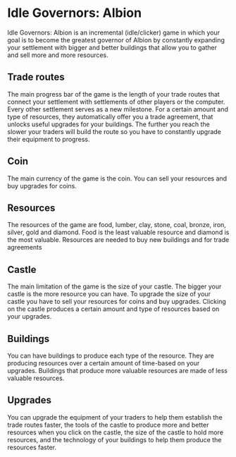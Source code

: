 # Idle Governors: Albion
Idle Governors: Albion is an incremental (idle/clicker) game in which your goal is to become the greatest governor of Albion by constantly expanding your settlement with bigger and better buildings that allow you to gather and sell more and more resources.

## Trade routes
The main progress bar of the game is the length of your trade routes that connect your settlement with settlements of other players or the computer. Every other settlement serves as a new milestone. For a certain amount and type of resources, they automatically offer you a trade agreement, that unlocks useful upgrades for your buildings. The further you reach the slower your traders will build the route so you have to constantly upgrade their equipment to progress.

## Coin
The main currency of the game is the coin. You can sell your resources and buy upgrades for coins.

## Resources
The resources of the game are food, lumber, clay, stone, coal, bronze, iron, silver, gold and diamond. Food is the least valuable resource and diamond is the most valuable. Resources are needed to buy new buildings and for trade agreements

## Castle
The main limitation of the game is the size of your castle. The bigger your castle is the more resource you can have. To upgrade the size of your castle you have to sell your resources for coins and buy upgrades. Clicking on the castle produces a certain amount and type of resources based on your upgrades.

## Buildings
You can have buildings to produce each type of the resource. They are producing resources over a certain amount of time-based on your upgrades. Buildings that produce more valuable resources are made of less valuable resources. 

## Upgrades
You can upgrade the equipment of your traders to help them establish the trade routes faster, the tools of the castle to produce more and better resources when you click on the castle, the size of the castle to hold more resources, and the technology of your buildings to help them produce the resources faster.
